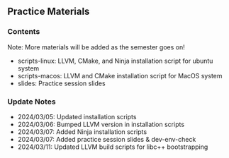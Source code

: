 ## Practice Materials

### Contents
Note: More materials will be added as the semester goes on!
* scripts-linux: LLVM, CMake, and Ninja installation script for ubuntu system
* scripts-macos: LLVM and CMake installation script for MacOS system
* slides: Practice session slides

### Update Notes
* 2024/03/05: Updated installation scripts
* 2024/03/06: Bumped LLVM version in installation scripts
* 2024/03/07: Added Ninja installation scripts
* 2024/03/07: Added practice session slides & dev-env-check
* 2024/03/11: Updated LLVM build scripts for libc++ bootstrapping
